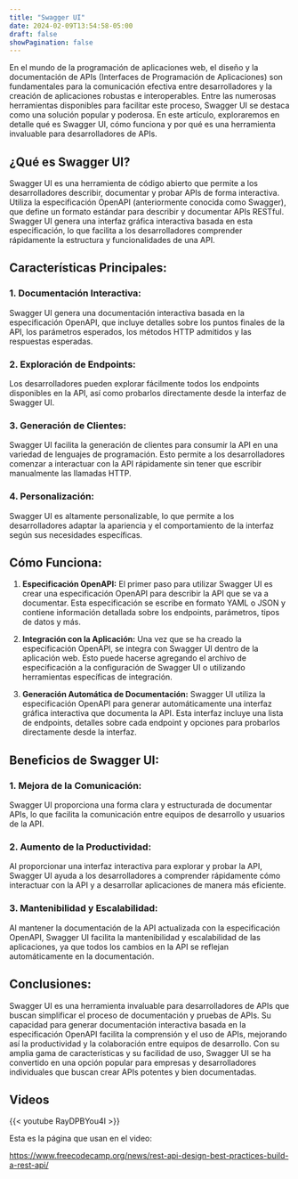 ```yaml
---
title: "Swagger UI"
date: 2024-02-09T13:54:58-05:00
draft: false
showPagination: false
---
```


En el mundo de la programación de aplicaciones web, el diseño y la documentación de APIs (Interfaces de Programación de Aplicaciones) son fundamentales para la comunicación efectiva entre desarrolladores y la creación de aplicaciones robustas e interoperables. Entre las numerosas herramientas disponibles para facilitar este proceso, Swagger UI se destaca como una solución popular y poderosa. En este artículo, exploraremos en detalle qué es Swagger UI, cómo funciona y por qué es una herramienta invaluable para desarrolladores de APIs.

## ¿Qué es Swagger UI?

Swagger UI es una herramienta de código abierto que permite a los desarrolladores describir, documentar y probar APIs de forma interactiva. Utiliza la especificación OpenAPI (anteriormente conocida como Swagger), que define un formato estándar para describir y documentar APIs RESTful. Swagger UI genera una interfaz gráfica interactiva basada en esta especificación, lo que facilita a los desarrolladores comprender rápidamente la estructura y funcionalidades de una API.

## Características Principales:

### 1. Documentación Interactiva:

Swagger UI genera una documentación interactiva basada en la especificación OpenAPI, que incluye detalles sobre los puntos finales de la API, los parámetros esperados, los métodos HTTP admitidos y las respuestas esperadas.

### 2. Exploración de Endpoints:

Los desarrolladores pueden explorar fácilmente todos los endpoints disponibles en la API, así como probarlos directamente desde la interfaz de Swagger UI.

### 3. Generación de Clientes:

Swagger UI facilita la generación de clientes para consumir la API en una variedad de lenguajes de programación. Esto permite a los desarrolladores comenzar a interactuar con la API rápidamente sin tener que escribir manualmente las llamadas HTTP.

### 4. Personalización:

Swagger UI es altamente personalizable, lo que permite a los desarrolladores adaptar la apariencia y el comportamiento de la interfaz según sus necesidades específicas.

## Cómo Funciona:

1. **Especificación OpenAPI:**
   El primer paso para utilizar Swagger UI es crear una especificación OpenAPI para describir la API que se va a documentar. Esta especificación se escribe en formato YAML o JSON y contiene información detallada sobre los endpoints, parámetros, tipos de datos y más.

2. **Integración con la Aplicación:**
   Una vez que se ha creado la especificación OpenAPI, se integra con Swagger UI dentro de la aplicación web. Esto puede hacerse agregando el archivo de especificación a la configuración de Swagger UI o utilizando herramientas específicas de integración.

3. **Generación Automática de Documentación:**
   Swagger UI utiliza la especificación OpenAPI para generar automáticamente una interfaz gráfica interactiva que documenta la API. Esta interfaz incluye una lista de endpoints, detalles sobre cada endpoint y opciones para probarlos directamente desde la interfaz.

## Beneficios de Swagger UI:

### 1. Mejora de la Comunicación:

Swagger UI proporciona una forma clara y estructurada de documentar APIs, lo que facilita la comunicación entre equipos de desarrollo y usuarios de la API.

### 2. Aumento de la Productividad:

Al proporcionar una interfaz interactiva para explorar y probar la API, Swagger UI ayuda a los desarrolladores a comprender rápidamente cómo interactuar con la API y a desarrollar aplicaciones de manera más eficiente.

### 3. Mantenibilidad y Escalabilidad:

Al mantener la documentación de la API actualizada con la especificación OpenAPI, Swagger UI facilita la mantenibilidad y escalabilidad de las aplicaciones, ya que todos los cambios en la API se reflejan automáticamente en la documentación.

## Conclusiones:

Swagger UI es una herramienta invaluable para desarrolladores de APIs que buscan simplificar el proceso de documentación y pruebas de APIs. Su capacidad para generar documentación interactiva basada en la especificación OpenAPI facilita la comprensión y el uso de APIs, mejorando así la productividad y la colaboración entre equipos de desarrollo. Con su amplia gama de características y su facilidad de uso, Swagger UI se ha convertido en una opción popular para empresas y desarrolladores individuales que buscan crear APIs potentes y bien documentadas.

## Videos

{{< youtube RayDPBYou4I >}}

Esta es la página que usan en el video:

https://www.freecodecamp.org/news/rest-api-design-best-practices-build-a-rest-api/
